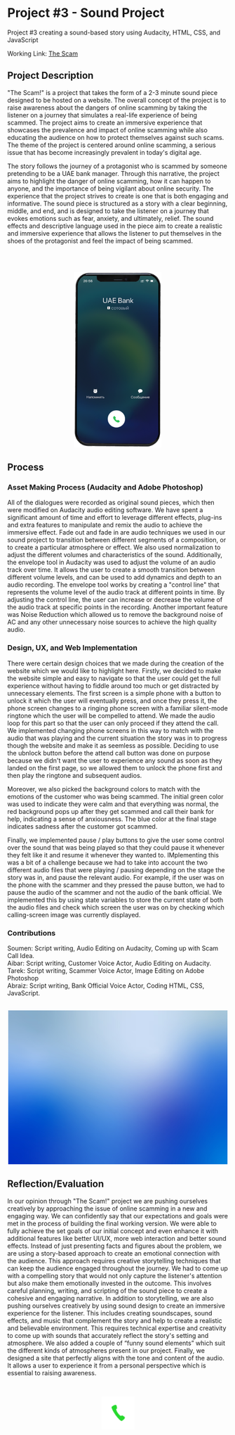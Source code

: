# Project #3 - Sound Project
Project #3 creating a sound-based story using Audacity, HTML, CSS, and JavaScript

Working Link: [The Scam](https://abraiz01.github.io/CommunicationsLab/soundProject/)

## Project Description

"The Scam!" is a project that takes the form of a 2-3 minute sound piece designed to be hosted on a website. The overall concept of the project is to raise awareness about the dangers of online scamming by taking the listener on a journey that simulates a real-life experience of being scammed. The project aims to create an immersive experience that showcases the prevalence and impact of online scamming while also educating the audience on how to protect themselves against such scams. The theme of the project is centered around online scamming, a serious issue that has become increasingly prevalent in today's digital age. 

The story follows the journey of a protagonist who is scammed by someone pretending to be a UAE bank manager. Through this narrative, the project aims to highlight the danger of online scamming, how it can happen to anyone, and the importance of being vigilant about online security. The experience that the project strives to create is one that is both engaging and informative. The sound piece is structured as a story with a clear beginning, middle, and end, and is designed to take the listener on a journey that evokes emotions such as fear, anxiety, and ultimately, relief. The sound effects and descriptive language used in the piece aim to create a realistic and immersive experience that allows the listener to put themselves in the shoes of the protagonist and feel the impact of being scammed.

<br/><br/>

<p align="center">
  <img 
    width="200"
    height="400"
    src="https://github.com/Abraiz01/Abraiz01.github.io/blob/main/CommunicationsLab/soundProject/images/phone-ringing.png"
  >
</p>


## Process

### Asset Making Process (Audacity and Adobe Photoshop)

All of the dialogues were recorded as original sound pieces, which then were modified on Audacity audio editing software. We have spent a significant amount of time and effort to leverage different effects, plug-ins and extra features to manipulate and remix the audio to achieve the immersive effect. Fade out and fade in are audio techniques we used in our sound project to transition between different segments of a composition, or to create a particular atmosphere or effect. We also used normalization to adjust the different volumes and characteristics of the sound. Additionally, the envelope tool in Audacity was used to adjust the volume of an audio track over time. It allows the user to create a smooth transition between different volume levels, and can be used to add dynamics and depth to an audio recording. The envelope tool works by creating a "control line" that represents the volume level of the audio track at different points in time. By adjusting the control line, the user can increase or decrease the volume of the audio track at specific points in the recording. Another important feature was Noise Reduction which allowed us to remove the background noise of AC and any other unnecessary noise sources to achieve the high quality audio.

### Design, UX, and Web Implementation 

There were certain design choices that we made during the creation of the website which we would like to highlight here. Firstly, we decided to make the website simple and easy to navigate so that the user could get the full experience without having to fiddle around too much or get distracted by unnecessary elements. The first screen is a simple phone with a button to unlock it which the user will eventually press, and once they press it, the phone screen changes to a ringing phone screen with a familiar silent-mode ringtone which the user will be compelled to attend. We made the audio loop for this part so that the user can only proceed if they attend the call. We implemented changing phone screens in this way to match with the audio that was playing and the current situation the story was in to progress though the website and make it as seemless as possible. Deciding to use the ubnlock button before the attend call button was done on purpose because we didn't want the user to experience any sound as soon as they landed on the first page, so we allowed them to unlock the phone first and then play the ringtone and subsequent audios. 

Moreover, we also picked the background colors to match with the emotions of the customer who was being scammed. The initial green color was used to indicate they were calm and that everything was normal, the red background pops up after they get scammed and call their bank for help, indicating a sense of anxiousness. The blue color at the final stage indicates sadness after the customer got scammed.

Finally, we implemented pause / play buttons to give the user some control over the sound that was being played so that they could pause it whenever they felt like it and resume it whenever they wanted to. IMplementing this was a bit of a challenge because we had to take into account the two different audio files that were playing / pausing depending on the stage the story was in, and pause the relevant audio. For example, if the user was on the phone with the scammer and they pressed the pause button, we had to pause the audio of the scammer and not the audio of the bank official. We implemented this by using state variables to store the current state of both the audio files and check which screen the user was on by checking which calling-screen image was currently displayed.

### Contributions

Soumen: Script writing, Audio Editing on Audacity, Coming up with Scam Call Idea.<br/>
Aibar: Script writing, Customer Voice Actor, Audio Editing on Audacity.<br/>
Tarek: Script writing, Scammer Voice Actor, Image Editing on Adobe Photoshop<br/>
Abraiz: Script writing, Bank Official Voice Actor, Coding HTML, CSS, JavaScript. <br/><br/>

<p align="center">
  <img 
    width="500"
    height="350"
    src="https://github.com/Abraiz01/Abraiz01.github.io/blob/main/CommunicationsLab/soundProject/images/blue-bg.jpg"
  >
</p>

## Reflection/Evaluation

In our opinion through "The Scam!" project we are pushing ourselves creatively by approaching the issue of online scamming in a new and engaging way. We can confidently say that our expectations and goals were met in the process of building the final working version. We were able to fully achieve the set goals of our initial concept and even enhance it with additional features like better UI/UX, more web interaction and better sound effects. Instead of just presenting facts and figures about the problem, we are using a story-based approach to create an emotional connection with the audience. This approach requires creative storytelling techniques that can keep the audience engaged throughout the journey. We had to come up with a compelling story that would not only capture the listener's attention but also make them emotionally invested in the outcome. This involves careful planning, writing, and scripting of the sound piece to create a cohesive and engaging narrative. In addition to storytelling, we are also pushing ourselves creatively by using sound design to create an immersive experience for the listener. This includes creating soundscapes, sound effects, and music that complement the story and help to create a realistic and believable environment. This requires technical expertise and creativity to come up with sounds that accurately reflect the story's setting and atmosphere. We also added a couple of “funny sound elements” which suit the different kinds of atmospheres present in our project. Finally, we designed a site that perfectly aligns with the tone and content of the audio. It allows a user to experience it from a personal perspective which is essential to raising awareness.

<br/>

<p align="center">
  <img 
    width="75"
    height="75"
    src="https://github.com/Abraiz01/Abraiz01.github.io/blob/main/CommunicationsLab/soundProject/images/attend.png"
  >
</p>

